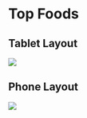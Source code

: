 # Top Foods

## Tablet Layout
![](../../../Screenshots/blob/master/top-foods-anim2.gif)

## Phone Layout
![](../../../Screenshots/blob/master/top-foods-anim2.gif)

